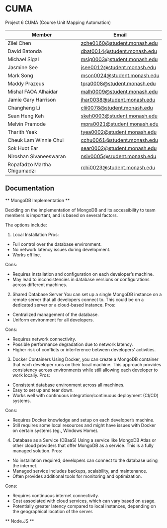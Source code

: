 # CUMA

Project 6 CUMA (Course Unit Mapping Automation)

| Member                      | Email                       |
| --------------------------- | --------------------------- |
| Zilei Chen                  | zche0160@student.monash.edu |
| David Batonda               | dbat0014@student.monash.edu |
| Michael Sigal               | msig0003@student.monash.edu |
| Jasmine See                 | jsee0012@student.monash.edu |
| Mark Song                   | mson0024@student.monash.edu |
| Maddy Prazeus               | tpra0008@student.monash.edu |
| Mishal FAOA Alhaidar        | malh0009@student.monash.edu |
| Jamie Gary Harrison         | jhar0038@student.monash.edu |
| Changheng Li                | clii0078@student.monash.edu |
| Sean Heng Keh               | skeh0003@student.monash.edu |
| Melvin Pramode              | mpra0021@student.monash.edu |
| Tharith Yeak                | tyea0002@student.monash.edu |
| Cheuk Lam Winnie Chui       | cchu0061@student.monash.edu |
| Sok Huot Ear                | sear0002@student.monash.edu |
| Niroshan Sivaneeswaran      | nsiv0005@srudent.monash.edu |
| Ropafadzo Martha Chigumadzi | rchi0023@student.monash.edu |


## Documentation 
** MongoDB Implementation **

Deciding on the implementation of MongoDB and its accessibility to team members is important, and is based on several factors.

The options include:
1) Local Installation
Pros:
- Full control over the database environment.
- No network latency issues during development.
- Works offline.

Cons:
- Requires installation and configuration on each developer’s machine.
- May lead to inconsistencies in database versions or configurations across different machines.

2. Shared Database Server
You can set up a single MongoDB instance on a remote server that all developers connect to. This could be on a dedicated server or a cloud-based instance.
Pros:
- Centralized management of the database.
- Uniform environment for all developers.

Cons:
- Requires network connectivity.
- Possible performance degradation due to network latency.
- Higher risk of conflicts or interference between developers’ activities.

3. Docker Containers
Using Docker, you can create a MongoDB container that each developer runs on their local machine. This approach provides consistency across environments while still allowing each developer to work locally.
Pros:
- Consistent database environment across all machines.
- Easy to set up and tear down.
- Works well with continuous integration/continuous deployment (CI/CD) systems.

Cons:
- Requires Docker knowledge and setup on each developer’s machine.
- Still requires some local resources and might have issues with Docker on certain systems (eg., Windows Home).

4. Database as a Service (DBaaS)
Using a service like MongoDB Atlas or other cloud providers that offer MongoDB as a service. This is a fully managed solution.
Pros:
- No installation required; developers can connect to the database using the internet.
- Managed service includes backups, scalability, and maintenance.
- Often provides additional tools for monitoring and optimization.

Cons:
- Requires continuous internet connectivity.
- Cost associated with cloud services, which can vary based on usage.
- Potentially greater latency compared to local instances, depending on the geographical location of the server.


** Node.JS **